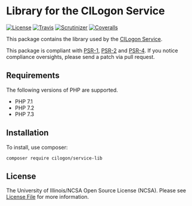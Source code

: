 # Library for the CILogon Service

[![License](https://img.shields.io/badge/license-NCSA-brightgreen.svg)](https://github.com/cilogon/service-lib/master/LICENSE)
[![Travis](https://img.shields.io/travis/cilogon/service-lib/master.svg)](https://travis-ci.org/cilogon/service-lib)
[![Scrutinizer](https://img.shields.io/scrutinizer/g/cilogon/service-lib/master.svg)](https://scrutinizer-ci.com/g/cilogon/service-lib/)
[![Coveralls](https://img.shields.io/coveralls/cilogon/service-lib/master.svg)](https://coveralls.io/github/cilogon/service-lib?branch=master)

This package contains the library used by the [CILogon Service](https://github.com/cilogon/service).

This package is compliant with [PSR-1][], [PSR-2][] and [PSR-4][]. If you notice compliance oversights, please send
a patch via pull request.

[PSR-1]: https://github.com/php-fig/fig-standards/blob/master/accepted/PSR-1-basic-coding-standard.md
[PSR-2]: https://github.com/php-fig/fig-standards/blob/master/accepted/PSR-2-coding-style-guide.md
[PSR-4]: https://github.com/php-fig/fig-standards/blob/master/accepted/PSR-4-autoloader.md

## Requirements

The following versions of PHP are supported.

* PHP 7.1
* PHP 7.2
* PHP 7.3

## Installation

To install, use composer:

```
composer require cilogon/service-lib
```

## License

The University of Illinois/NCSA Open Source License (NCSA). Please see [License File](https://github.com/cilogon/service-lib/blob/master/LICENSE) for more information.
